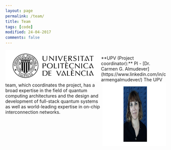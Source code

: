 ```yaml
---
layout: page
permalink: /team/
title: Team
tags: [code]
modified: 24-04-2017
comments: false
---
```


<!---
	Details about sidebar info is provided inside _data/navigation.yml file
-->
 


<img align="left" width="300" height="100" src="images/UPV.jpg"> 
<br/>
**UPV (Project coordinator):** PI - [Dr. Carmen G. Almudever](https://www.linkedin.com/in/carmengalmudever/) <img align="right" width="200" height="200" src="images/carmina_upv.png">
The UPV team, which coordinates the project, has a broad expertise in the field of quantum computing architectures and the design and development of full-stack quantum systems as well as world-leading expertise in on-chip interconnection networks. 



